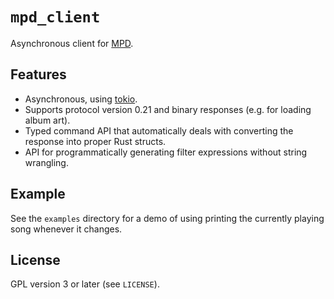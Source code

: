# `mpd_client`

Asynchronous client for [MPD](https://musicpd.org).

## Features

 - Asynchronous, using [tokio](https://tokio.rs).
 - Supports protocol version 0.21 and binary responses (e.g. for loading album art).
 - Typed command API that automatically deals with converting the response into proper Rust structs.
 - API for programmatically generating filter expressions without string wrangling.

## Example

See the `examples` directory for a demo of using printing the currently playing song whenever it changes.

## License

GPL version 3 or later (see `LICENSE`).
